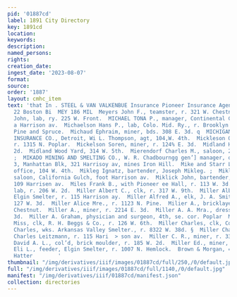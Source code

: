 ```yaml
---
pid: '01887cd'
label: 1891 City Directory
key: 1891cd
location: 
keywords: 
description: 
named_persons: 
rights: 
creation_date: 
ingest_date: '2023-08-07'
format: 
source: 
order: '1887'
layout: cmhc_item
text: 'that In . STEEL & VAN VALKENBUE Insurance Pioneer Insurance Agency, 21 and
  22 Boston Bi  MEY 186 MIL  Meyers John F., teamster, r. 321 W. Chestnut.  Michael
  John, lab, ry. 225 W. Front.  MICHAEL TONA P., manager, Continental Chief Mine,
  a Harrison av.  Michaelson Hans P., lab, Colo. Mid. Ry., r. Brooklyn Heightag bet.
  Pine and Spruce.  Michaud Ephraim, miner, bds. 308 E. 3d. q  MICHIGAN FIRE AND MARINE
  INSURANCE CO., Detroit, Wi L. Thompson, agt, 104,W. 4th.  Mickleson Ole, smelter,
  r. 1315 N. Poplar.  Mickelson Soren, miner, r. 124% E. 3d.  Midland Hotel, 414 W.
  2d.  Midland Wood Yard, 314 W. 5th.  Mierendorf Charles M., saloon, 214 W. Chestnut.
  ;  MIKADO MINING AND SMELTING CO., W. R. Chadbourngg gen’] manager, office, room
  3, Manhattan Blk, 321 Harrisoy av, mines Iron Hill.  Mike and Starr Leasing Co.,
  office, 104 W. 4th.  Mikleg Ignatz, bartender, Joseph Mikleg. ;  Mikleg Joseph,
  saloon, California Gulch, foot Harrison av.  Miklick John, bartender, Jose Stephens,
  109 Harrisen av.  Miles Frank B., with Pioneer ee Hall, r. 113 W. 3d.  Miller Albert,
  lab, r. 206 W. 2d.  Miller Albert C., clk, r. 317 W. 9th.  Miller Albert F. * sampler,
  Elgin Smelter, r. 115 Harrison ay.  Miller Alfred A., elk, J. A. Smith & Co., r.
  127 W. 3d.  Miller Alice Mre., r. 1123 N. Pine.  Milier A., bricklayer, r. 110 W.
  Chestnut.  Miller A., miner, r. 2214 E. 3d.  Miller A. A. Mra., dressmkr, 127 W.
  3d.  Miller A. Graham, physician and surgeon, 4th, se. cor. Poplar  Miller Belle
  Miss, clk, R. H. Beggs & Co., r. 126 W. 6th.  Miller Charles, clk, Colo. Mid. Ry.  Miller
  Charles, wks. Arkansas Valley Smelter., r. 8322 W. 38d. §  Miller Charles A., bliksmith,
  Charles Leitzmann, r. 115 Hari  > son av.  Miller C. R., miner, r. 332 E. 6th.  Miller
  David A. L., col’d, brick moulder, r. 185 W. 2d.  Miller Ed., miner, r. 501 E. 3d.  ‘Miller
  Eli L., feeder, Elgin Smelter, r. 1007 N. Hemlock.  Brown & Morgan, =--23% a. Leading
  Hatter        '
thumbnail: "/img/derivatives/iiif/images/01887cd/full/250,/0/default.jpg"
full: "/img/derivatives/iiif/images/01887cd/full/1140,/0/default.jpg"
manifest: "/img/derivatives/iiif/01887cd/manifest.json"
collection: directories
---
```

